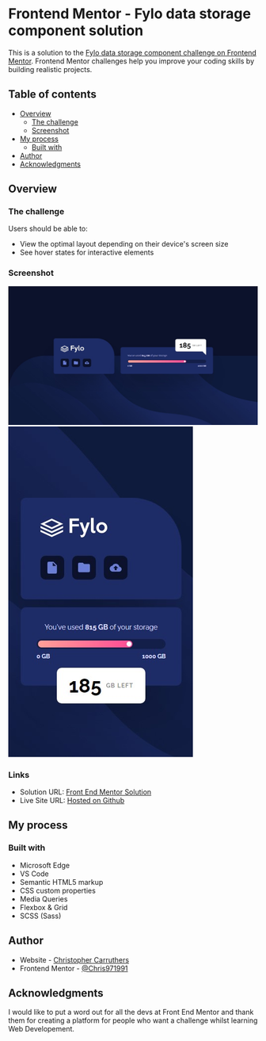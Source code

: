 # Frontend Mentor - Fylo data storage component solution

This is a solution to the [Fylo data storage component challenge on Frontend Mentor](https://www.frontendmentor.io/challenges/fylo-data-storage-component-1dZPRbV5n). Frontend Mentor challenges help you improve your coding skills by building realistic projects.

## Table of contents

- [Overview](#overview)
  - [The challenge](#the-challenge)
  - [Screenshot](#screenshot)
- [My process](#my-process)
  - [Built with](#built-with)
- [Author](#author)
- [Acknowledgments](#acknowledgments)

## Overview

### The challenge

Users should be able to:

- View the optimal layout depending on their device's screen size
- See hover states for interactive elements

### Screenshot

![](./images/Screenshot_1.jpg)
![](./images/Screenshot_2.jpg)

### Links

- Solution URL: [Front End Mentor Solution](https://www.frontendmentor.io/solutions/fylo-data-storage-component-responsive-Wo7jU9ciS)
- Live Site URL: [Hosted on Github](https://chris971991.github.io/fylo-data-storage-component-master/)

## My process

### Built with

- Microsoft Edge
- VS Code
- Semantic HTML5 markup
- CSS custom properties
- Media Queries
- Flexbox & Grid
- SCSS (Sass)

## Author

- Website - [Christopher Carruthers](https://github.com/Chris971991)
- Frontend Mentor - [@Chris971991](https://www.frontendmentor.io/profile/Chris971991)

## Acknowledgments

I would like to put a word out for all the devs at Front End Mentor and thank them for creating a platform for people who want a challenge whilst learning Web Developement.
